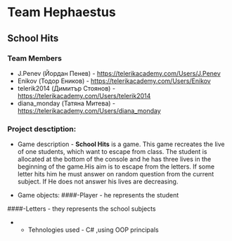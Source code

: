 # Team Hephaestus

## School Hits

### Team Members
* J.Penev (Йордан Пенев) - https://telerikacademy.com/Users/J.Penev
* Enikov (Тодор Еников) - https://telerikacademy.com/Users/Enikov
* telerik2014 (Димитър Стоянов) - https://telerikacademy.com/Users/telerik2014
* diana_monday (Татяна Митева) - https://telerikacademy.com/Users/diana_monday

### Project desctiption:
* Game description - **School Hits** is a game. This game recreates the live of one students, which want to escape from class.
The student is allocated at the bottom of the console and he has three lives in the beginning of the game.His aim is to escape 
from the letters. If some letter hits him he must answer on random question from the current subject. If He does not answer his lives are decreasing.

* Game objects: 
 ####-Player - he represents the student 

 ####-Letters - they represents the school subjects
 
* - Tehnologies used - C# ,using OOP principals
